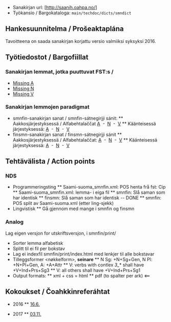



* Sanakirjan url: [http://saanih.oahpa.no/]
* Työkansio / Bargokataloga: `main/techdoc/dicts/smndict`


##  Hankesuunnitelma / Prošeaktaplána


Tavoitteena on saada sanakirjan korjattu versio valmiiksi syksyksi 2016.


##  Työtiedostot / Bargofiillat


### Sanakirjan lemmat, jotka puuttuvat FST:s / 


* [Missing A](smndict/A_missing_nom.txt)
* [Missing N](smndict/N_missing_nom.txt)
* [Missing V](smndict/V_missing_inf.txt)


### Sanakirjan lemmojen paradigmat




* smnfin-sanakirjan sanat / smnfin-sátnegirjji sánit:
** Aakkosjärjestyksessä / Alfabehtalaččat
 [A](smndict/gen/adjsmnfintabell.html)  -  
 [N](smndict/gen/nounsmnfintabell.html)  -  
 [V](smndict/gen/verbsmnfintabell.html)
** Käänteisessä järjestyksessä:
 [A](smndict/gen/adjsmnfintabellrev.html)  -  
 [N](smndict/gen/nounsmnfintabellrev.html)  -  
 [V](smndict/gen/verbsmnfintabellrev.html)
* finsmn-sanakirjan sanat / finsmn-sátnegirjji sánit
** Aakkosjärjestyksessä / Alfabehtalaččat:
 [A](smndict/gen/adjfinsmntabell.html)  -  
 [N](smndict/gen/nounfinsmntabell.html)  -  
 [V](smndict/gen/verbfinsmntabell.html)
** Käänteisessä järjestyksessä:
 [A](smndict/gen/adjfinsmntabellrev.html)  -  
 [N](smndict/gen/nounfinsmntabellrev.html)  -  
 [V](smndict/gen/verbfinsmntabellrev.html)




## Tehtävälista / Action points


###  NDS
* Programmeringsting
** Saami-suoma_smnfin.xml: POS henta frå fst: Cip
** Saami-suoma_smnfin.xml: lemma- i eiga fil
** smnfin: Slå saman <e> som har identisk <l>
** finsmn: Slå saman <e> som har identisk <l> -- DONE
** smnfin: POS split av Saami-suoma.xml (etter ling-sjekk)
* Lingvistisk
** Gå gjennom <e> med mange <mg> i smnfin og finsmn


###  Analog


Lag eigen versjon for utskriftsversjon, i smnfin/print/


* Sorter lemma alfabetisk
* Splitt til ei fil per bokstav
* Lag ei indexfil smnfin/print/index.html med lenkjer til alle bokstavar
* Tilleggsformer <nøkkelform>, **seinare**
** N Sg: +N+Sg+Gen, N Pl: +N+Pl+Gen, A: +A+Attr
** V: verbs with contlex *3_** shall have +V+Ind+Prs+Sg3
** V: all others shall have +V+Ind+Prs+Sg1
* Output formats:
** xml + css = html
** pdf (to spalter per ark) <==


## Kokoukset / Čoahkkinreferáhtat


* 2016
** [16.6.](../mt/smesmn/meetings/160602.html)


* 2017
** [03.11.](smndict/meetings/171103.html)


